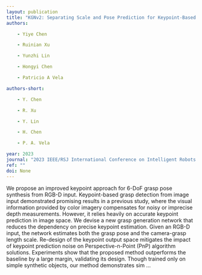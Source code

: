 ```yaml
---
layout: publication
title: "KGNv2: Separating Scale and Pose Prediction for Keypoint-Based 6-DoF Grasp Synthesis on RGB-D Input"
authors:

    - Yiye Chen

    - Ruinian Xu

    - Yunzhi Lin

    - Hongyi Chen

    - Patricio A Vela

authors-short:

    - Y. Chen

    - R. Xu

    - Y. Lin

    - H. Chen

    - P. A. Vela

year: 2023
journal: "2023 IEEE/RSJ International Conference on Intelligent Robots and Systems (IROS)"
ref: ""
doi: None
---
```


We propose an improved keypoint approach for 6-DoF grasp pose synthesis from RGB-D input. Keypoint-based grasp detection from image input demonstrated promising results in a previous study, where the visual information provided by color imagery compensates for noisy or imprecise depth measurements. However, it relies heavily on accurate keypoint prediction in image space. We devise a new grasp generation network that reduces the dependency on precise keypoint estimation. Given an RGB-D input, the network estimates both the grasp pose and the camera-grasp length scale. Re-design of the keypoint output space mitigates the impact of keypoint prediction noise on Perspective-n-Point (PnP) algorithm solutions. Experiments show that the proposed method outperforms the baseline by a large margin, validating its design. Though trained only on simple synthetic objects, our method demonstrates sim …
    